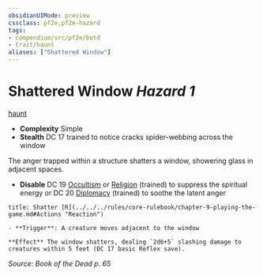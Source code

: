 ```yaml
---
obsidianUIMode: preview
cssclass: pf2e,pf2e-hazard
tags:
- compendium/src/pf2e/botd
- trait/haunt
aliases: ["Shattered Window"]
---
```

# Shattered Window *Hazard 1*  
[haunt](../../../Rules/traits/haunt.md)  

- **Complexity** Simple
- **Stealth** DC 17 trained to notice cracks spider-webbing across the window  

The anger trapped within a structure shatters a window, showering glass in adjacent spaces.

- **Disable** DC 19 [Occultism](../../skills.md#Occultism) or [Religion](../../skills.md#Religion) (trained) to suppress the spiritual energy or DC 20 [Diplomacy](../../skills.md#Diplomacy) (trained) to soothe the latent anger  
     
```ad-embed-ability
title: Shatter [R](../../../rules/core-rulebook/chapter-9-playing-the-game.md#Actions "Reaction")

- **Trigger**: A creature moves adjacent to the window

**Effect** The window shatters, dealing `2d6+5` slashing damage to creatures within 5 feet (DC 17 basic Reflex save).
```

*Source: Book of the Dead p. 65*
